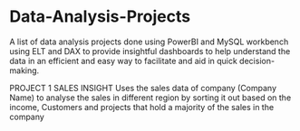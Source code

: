 # Data-Analysis-Projects
A list of data analysis projects done using PowerBI and MySQL workbench using ELT and DAX to provide insightful dashboards to help understand the data in an efficient and easy way to facilitate and aid in quick decision-making.

PROJECT 1
SALES INSIGHT
Uses the sales data of company (Company Name) to analyse the sales in different region by sorting it out based on the income, Customers and projects that hold a majority of the sales in the company
